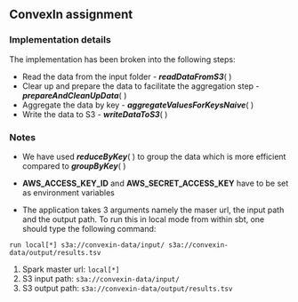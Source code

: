 ## ConvexIn assignment

### Implementation details

The implementation has been broken into the following steps:
* Read the data from the input folder - *__readDataFromS3__*( )
* Clear up and prepare the data to facilitate the aggregation step - *__prepareAndCleanUpData__*( )
* Aggregate the data by key - *__aggregateValuesForKeysNaive__*( )
* Write the data to S3 - *__writeDataToS3__*( )

### Notes

* We have used *__reduceByKey__*( ) to group the data which is more efficient compared to *__groupByKey__*( )

* __AWS_ACCESS_KEY_ID__ and __AWS_SECRET_ACCESS_KEY__ have to be set as environment variables

* The application takes 3 arguments namely the maser url, the input path and the output path. To run this in local mode from within sbt, one should type the following command:

`run local[*] s3a://convexin-data/input/ s3a://convexin-data/output/results.tsv`

1. Spark master url: `local[*]`
2. S3 input path: `s3a://convexin-data/input/` 
3. S3 output path: `s3a://convexin-data/output/results.tsv`